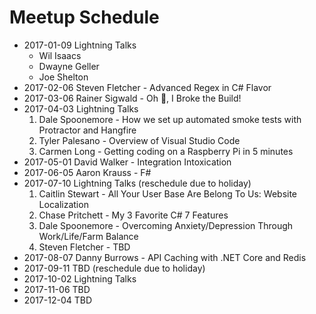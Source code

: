 # Meetup Schedule

* 2017-01-09 Lightning Talks
    * Wil Isaacs
    * Dwayne Geller
    * Joe Shelton
* 2017-02-06 Steven Fletcher - Advanced Regex in C# Flavor
* 2017-03-06 Rainer Sigwald - Oh :poop:, I Broke the Build!
* 2017-04-03 Lightning Talks
    1. Dale Spoonemore - How we set up automated smoke tests with Protractor and Hangfire
    2. Tyler Palesano - Overview of Visual Studio Code
    3. Carmen Long - Getting coding on a Raspberry Pi in 5 minutes
* 2017-05-01 David Walker - Integration Intoxication
* 2017-06-05 Aaron Krauss - F#
* 2017-07-10 Lightning Talks (reschedule due to holiday)
    1. Caitlin Stewart - All Your User Base Are Belong To Us: Website Localization
    2. Chase Pritchett - My 3 Favorite C# 7 Features
    3. Dale Spoonemore - Overcoming Anxiety/Depression Through Work/Life/Farm Balance
    4. Steven Fletcher - TBD
* 2017-08-07 Danny Burrows - API Caching with .NET Core and Redis
* 2017-09-11 TBD (reschedule due to holiday)
* 2017-10-02 Lightning Talks
* 2017-11-06 TBD
* 2017-12-04 TBD
